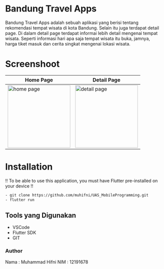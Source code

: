 # Bandung Travel Apps

Bandung Travel Apps adalah sebuah aplikasi yang berisi tentang rekomendasi tempat wisata di kota Bandung. Selain itu juga terdapat detail page. Di dalam detail page terdapat informai lebih detail mengenai tempat wisata. Seperti informasi hari apa saja tempat wisata itu buka, jamnya, harga tiket masuk dan cerita singkat mengenai lokasi wisata.

# Screenshoot

| Home Page                                                                                                                                                                            | Detail Page                                                                                                                                                                          |
| ------------------------------------------------------------------------------------------------------------------------------------------------------------------------------------ | ------------------------------------------------------------------------------------------------------------------------------------------------------------------------------------ |
| <img src="https://ik.imagekit.io/ifu66naiyrt/UAS_MobileProgramming/flutter_01_DWI5EuIY047.png?ik-sdk-version=javascript-1.4.3&updatedAt=1643012827377" alt="home page" width="200"/> | <img src="https://ik.imagekit.io/ifu66naiyrt/UAS_MobileProgramming/flutter_02_X3o_BYLXv.png?ik-sdk-version=javascript-1.4.3&updatedAt=1643012827905" alt="detail page" width="200"/> |

# Installation

!! To be able to use this application, you must have Flutter pre-installed on your device !!

```sh
- git clone https://github.com/muhifni/UAS_MobileProgramming.git
- flutter run
```

## Tools yang Digunakan

- VSCode
- Flutter SDK
- GIT

### Author

Nama : Muhammad Hifni
NIM : 12191678

